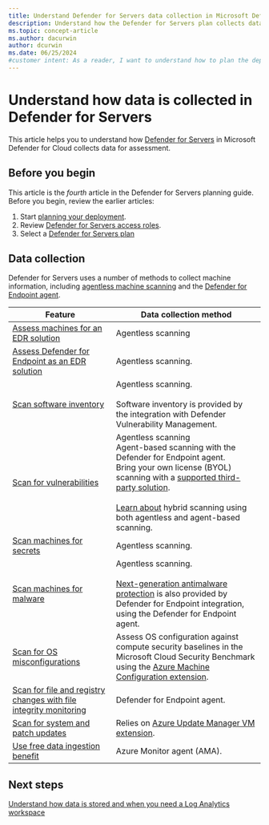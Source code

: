 ```yaml
---
title: Understand Defender for Servers data collection in Microsoft Defender for Cloud
description: Understand how the Defender for Servers plan collects data. 
ms.topic: concept-article
ms.author: dacurwin
author: dcurwin
ms.date: 06/25/2024
#customer intent: As a reader, I want to understand how to plan the deployment of Defender for Servers agents and extensions.
---
```


# Understand how data is collected in Defender for Servers

This article helps you to understand how [Defender for Servers](defender-for-servers-overview.md) in Microsoft Defender for Cloud collects data for assessment.


## Before you begin

This article is the *fourth* article in the Defender for Servers planning guide. Before you begin, review the earlier articles:

1. Start [planning your deployment](plan-defender-for-servers.md).
1. Review [Defender for Servers access roles](plan-defender-for-servers-roles.md).
1. Select a [Defender for Servers plan](plan-defender-for-servers-select-plan.md)

## Data collection

Defender for Servers uses a number of methods to collect machine information, including [agentless machine scanning](concept-agentless-data-collection.md) and the [Defender for Endpoint agent](integration-defender-for-endpoint.md).

**Feature** | **Data collection method**
--- | ---
[Assess machines for an EDR solution](detect-endpoint-detection-response-solutions.md) | Agentless scanning
[Assess Defender for Endpoint as an EDR solution](endpoint-detection-response.md) | Agentless scanning.
[Scan software inventory](/defender-vulnerability-management/tvm-software-inventory) | Agentless scanning.<br/><br/> Software inventory is provided by the integration with Defender Vulnerability Management.
[Scan for vulnerabilities](auto-deploy-vulnerability-assessment.md) | Agentless scanning<br/>Agent-based scanning with the Defender for Endpoint agent.<br/>Bring your own license (BYOL) scanning with a [supported third-party solution](deploy-vulnerability-assessment-byol-vm.md).<br/><br/>[Learn about](auto-deploy-vulnerability-assessment.md#hybrid-scanning-behavior) hybrid scanning using both agentless and agent-based scanning.
[Scan machines for secrets](secrets-scanning-servers.md) | Agentless scanning.
[Scan machines for malware](agentless-malware-scanning.md) | Agentless scanning.<br/><br/> [Next-generation antimalware protection](/defender-endpoint/next-generation-protection) is also provided by Defender for Endpoint integration, using the Defender for Endpoint agent.
[Scan for OS misconfigurations](operating-system-misconfiguration.md) | Assess OS configuration against compute security baselines in the Microsoft Cloud Security Benchmark using the [Azure Machine Configuration extension](security-baseline-guest-configuration.md).
[Scan for file and registry changes with file integrity monitoring](file-integrity-monitoring-overview.md) | Defender for Endpoint agent.
[Scan for system and patch updates](enable-periodic-system-updates.md) | Relies on [Azure Update Manager VM extension](/azure/update-manager/workflow-update-manager).
[Use free data ingestion benefit](data-ingestion-benefit.md) | Azure Monitor agent (AMA).


## Next steps

[Understand how data is stored and when you need a Log Analytics workspace](plan-defender-for-servers-workspace.md)


